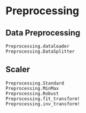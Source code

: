 # Preprocessing

## Data Preprocessing
```@docs
Preprocessing.dataloader
Preprocessing.DataSplitter
```

## Scaler
```@docs
Preprocessing.Standard
Preprocessing.MinMax
Preprocessing.Robust
Preprocessing.fit_transform!
Preprocessing.inv_transform!
```
